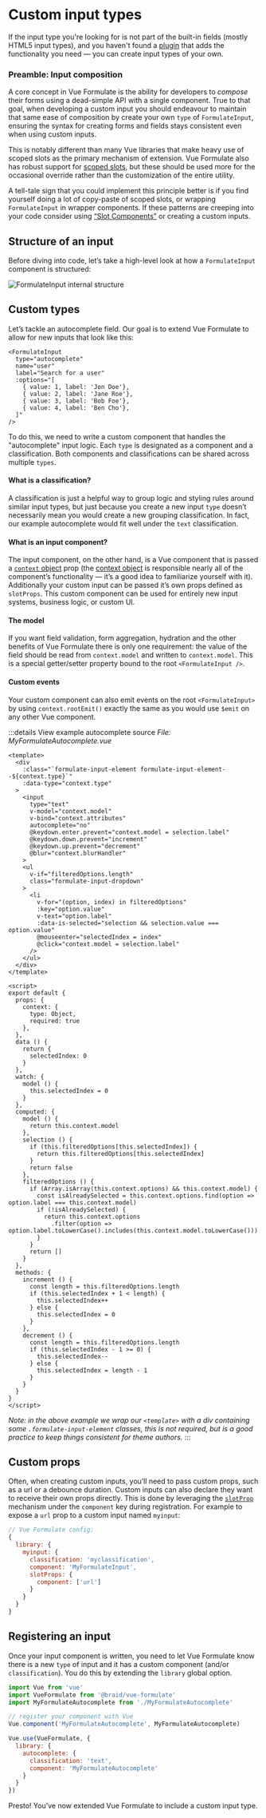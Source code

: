 # Custom input types

If the input type you're looking for is not part of the built-in fields (mostly
HTML5 input types), and you haven't found a [plugin](/zh/guide/plugins) that adds
the functionality you need — you can create input types of your own.

### Preamble: Input composition

A core concept in Vue Formulate is the ability for developers to _compose_ their
forms using a dead-simple API with a single component. True to that goal, when
developing a custom input you should endeavour to maintain that same ease of
composition by create your own `type` of `FormulateInput`, ensuring the
syntax for creating forms and fields stays consistent even when using custom
inputs.

This is notably different than many Vue libraries that make heavy use of scoped
slots as the primary mechanism of extension. Vue Formulate also has robust
support for [scoped slots](/zh/guide/inputs/slots/), but these should be used more
for the occasional override rather than the customization of the entire utility.

A tell-tale sign that you could implement this principle better is if you find
yourself doing a lot of copy-paste of scoped slots, or wrapping `FormulateInput`
in wrapper components. If these patterns are creeping into your code consider
using [“Slot Components”](/zh/guide/inputs/slots/#slot-components) or creating a
custom inputs.

## Structure of an input

Before diving into code, let’s take a high-level look at how a
`FormulateInput` component is structured:

![FormulateInput internal structure](./structure.svg)

## Custom types
<div id="custom-types"></div>

Let’s tackle an autocomplete field. Our goal is to extend Vue Formulate to allow
for new inputs that look like this:

```vue
<FormulateInput
  type="autocomplete"
  name="user"
  label="Search for a user"
  :options="[
    { value: 1, label: 'Jon Doe'},
    { value: 2, label: 'Jane Roe'},
    { value: 3, label: 'Bob Foe'},
    { value: 4, label: 'Ben Cho'},
  ]"
/>
```

To do this, we need to write a custom component that handles the "autocomplete"
input logic. Each `type` is designated as a component and a classification. Both
components and classifications can be shared across multiple `types`.

#### What is a classification?

A classification is just a helpful way to group logic and styling rules around
similar input types, but just because you create a new input `type` doesn’t
necessarily mean you would create a new grouping classification. In fact,
our example autocomplete would fit well under the `text` classification.

#### What is an input component?

The input component, on the other hand, is a Vue component that is passed a
[`context` object](/zh/guide/inputs/#context-object) prop (the [context object](/zh/guide/inputs/#context-object)
is responsible nearly all of the component’s functionality — it’s a good
idea to familiarize yourself with it). Additionally your custom input can be
passed it’s own props defined as `slotProps`. This custom component can be used
for entirely new input systems, business logic, or custom UI.

#### The model

If you want field validation, form aggregation, hydration and the other
benefits of Vue Formulate there is only one requirement: the value of the field
should be read from `context.model` and written to `context.model`. This is a
special getter/setter property bound to the root `<FormulateInput />`.

#### Custom events
Your custom component can also emit events on the root `<FormulateInput>` by
using `context.rootEmit()` exactly the same as you would use `$emit` on any
other Vue component.

:::details View example autocomplete source
_File: MyFormulateAutocomplete.vue_
```vue
<template>
  <div
    :class="`formulate-input-element formulate-input-element--${context.type}`"
    :data-type="context.type"
  >
    <input
      type="text"
      v-model="context.model"
      v-bind="context.attributes"
      autocomplete="no"
      @keydown.enter.prevent="context.model = selection.label"
      @keydown.down.prevent="increment"
      @keydown.up.prevent="decrement"
      @blur="context.blurHandler"
    >
    <ul
      v-if="filteredOptions.length"
      class="formulate-input-dropdown"
    >
      <li
        v-for="(option, index) in filteredOptions"
        :key="option.value"
        v-text="option.label"
        :data-is-selected="selection && selection.value === option.value"
        @mouseenter="selectedIndex = index"
        @click="context.model = selection.label"
      />
    </ul>
  </div>
</template>

<script>
export default {
  props: {
    context: {
      type: Object,
      required: true
    },
  },
  data () {
    return {
      selectedIndex: 0
    }
  },
  watch: {
    model () {
      this.selectedIndex = 0
    }
  },
  computed: {
    model () {
      return this.context.model
    },
    selection () {
      if (this.filteredOptions[this.selectedIndex]) {
        return this.filteredOptions[this.selectedIndex]
      }
      return false
    },
    filteredOptions () {
      if (Array.isArray(this.context.options) && this.context.model) {
        const isAlreadySelected = this.context.options.find(option => option.label === this.context.model)
        if (!isAlreadySelected) {
          return this.context.options
            .filter(option => option.label.toLowerCase().includes(this.context.model.toLowerCase()))
        }
      }
      return []
    }
  },
  methods: {
    increment () {
      const length = this.filteredOptions.length
      if (this.selectedIndex + 1 < length) {
        this.selectedIndex++
      } else {
        this.selectedIndex = 0
      }
    },
    decrement () {
      const length = this.filteredOptions.length
      if (this.selectedIndex - 1 >= 0) {
        this.selectedIndex--
      } else {
        this.selectedIndex = length - 1
      }
    }
  }
}
</script>

```
_Note: in the above example we wrap our `<template>` with a div containing some
`.formulate-input-element` classes, this is not required, but is a good practice
to keep things consistent for theme authors._
:::

## Custom props

Often, when creating custom inputs, you’ll need to pass custom props, such as a
url or a debounce duration. Custom inputs can also declare they want to receive
their own props directly. This is done by leveraging the [`slotProp`](https://vueformulate.com/guide/inputs/slots/#declaring-slot-props)
mechanism under the `component` key during registration. For example to expose a
`url` prop to a custom input named `myinput`:

```js
// Vue Formulate config:
{
  library: {
    myinput: {
      classification: 'myclassification',
      component: 'MyFormulateInput',
      slotProps: {
        component: ['url']
      }
    }
  }
}
```

## Registering an input

Once your input component is written, you need to let Vue Formulate know there
is a new `type` of input and it has a custom component (and/or `classification`).
You do this by extending the `library` global option.

```js
import Vue from 'vue'
import VueFormulate from '@braid/vue-formulate'
import MyFormulateAutocomplete from './MyFormulateAutocomplete'

// register your component with Vue
Vue.component('MyFormulateAutocomplete', MyFormulateAutocomplete)

Vue.use(VueFormulate, {
  library: {
    autocomplete: {
      classification: 'text',
      component: 'MyFormulateAutocomplete'
    }
  }
})
```

Presto! You’ve now extended Vue Formulate to include a custom input type.

<demo-custom-input />
